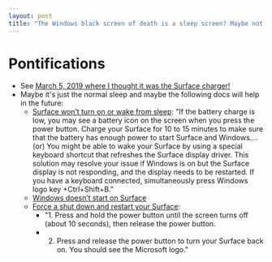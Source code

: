 ```yaml
---
layout: post
title: "The Windows black screen of death is a sleep screen? Maybe not a power issue?!"
---
```


# Pontifications

* See [March 5, 2019 where I thought it was the Surface charger!](http://rolandtanglao.com/2019/03/05/p1-known-problem-with-surface-power-adapter/)
* Maybe it's just the normal sleep and maybe the following docs will help in the future:
    * [Surface won’t turn on or wake from sleep](https://support.microsoft.com/en-ca/help/4023537/surface-wont-turn-on-or-wake-from-sleep): "If the battery charge is low, you may see a battery icon on the screen when you press the power button. Charge your Surface for 10 to 15 minutes to make sure that the battery has enough power to start Surface and Windows.... 
    (or) You might be able to wake your Surface by using a special keyboard shortcut that refreshes the Surface display driver. This solution may resolve your issue if Windows is on but the Surface display is not responding, and the display needs to be restarted.
    If you have a keyboard connected, simultaneously press Windows logo key +Ctrl+Shift+B."
    * [Windows doesn’t start on Surface](https://support.microsoft.com/en-ca/help/4036297/surface-windows-doesnt-start-on-surface)
    * [Force a shut down and restart your Surface](https://support.microsoft.com/en-ca/help/4036280/surface-force-a-shut-down-and-restart-your-surface):
        * "1. Press and hold the power button until the screen turns off (about 10 seconds), then release the power button.
        * 2. Press and release the power button to turn your Surface back on. You should see the Microsoft logo."
